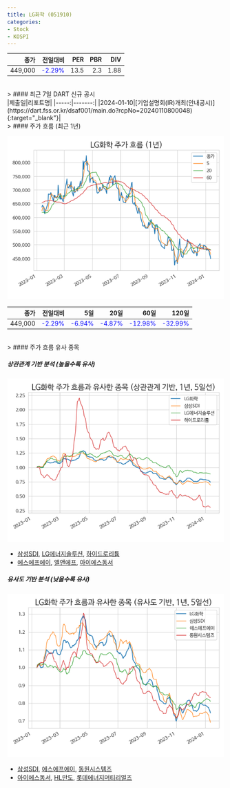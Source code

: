 ```yaml
---
title: LG화학 (051910)
categories:
- Stock
- KOSPI
---
```


|종가|전일대비|PER|PBR|DIV|
|---:|-------:|--:|--:|--:|
|449,000|<span style="color: blue">-2.29%</span>|13.5|2.3|1.88|

<!-- more -->

<br>
> #### 최근 7일 DART 신규 공시

<br>
|제출일|리포트명|
|-----:|-------:|
|2024-01-10|[기업설명회(IR)개최(안내공시)](https://dart.fss.or.kr/dsaf001/main.do?rcpNo=20240110800048){:target="_blank"}|

<br>
> #### 주가 흐름 (최근 1년)

![051910](/assets/images/stock/051910.png)

|종가|전일대비|5일|20일|60일|120일|
|---:|-------:|--:|---:|---:|----:|
|449,000|<span style="color: blue">-2.29%</span>|<span style="color: blue">-6.94%</span>|<span style="color: blue">-4.87%</span>|<span style="color: blue">-12.98%</span>|<span style="color: blue">-32.99%</span>|

<br>
> #### 주가 흐름 유사 종목

##### 상관관계 기반 분석 (높을수록 유사)
![051910](/assets/images/stock/051910_corr.png)
- [삼성SDI](/006400/), [LG에너지솔루션](/373220/), [하이드로리튬](/101670/)
- [에스에프에이](/056190/), [엘앤에프](/066970/), [아이에스동서](/010780/)

##### 유사도 기반 분석 (낮을수록 유사)
![051910](/assets/images/stock/051910_sim.png)
- [삼성SDI](/006400/), [에스에프에이](/056190/), [동원시스템즈](/014820/)
- [아이에스동서](/010780/), [HL만도](/204320/), [롯데에너지머티리얼즈](/020150/)